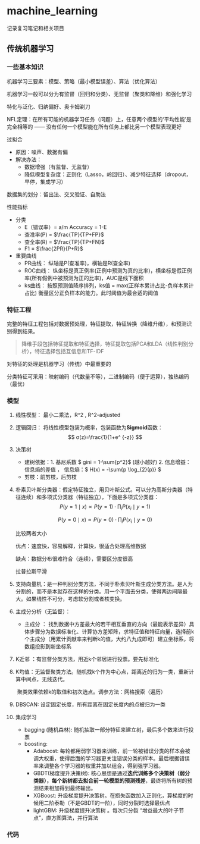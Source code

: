 # machine_learning
记录复习笔记和相关项目

## 传统机器学习
### 一些基本知识
机器学习三要素：模型、策略（最小模型误差）、算法（优化算法）

机器学习一般可以分为有监督（回归和分类）、无监督（聚类和降维）和强化学习

特化与泛化、归纳偏好、奥卡姆剃刀

NFL定理：在所有可能的机器学习任务（问题）上，任意两个模型的‘平均性能’是完全相等的 —— 没有任何一个模型能在所有任务上都比另一个模型表现更好

过拟合  
* 原因：噪声、数据有偏
* 解决办法：
  * 数据增强（有监督、无监督）
  * 降低模型复杂度：正则化（Lasso，岭回归）、减少特征选择（dropout，早停，集成学习）

数据集的划分：留出法、交叉验证、自助法

性能指标
* 分类
  * E（错误率）= a/m  Accuracy = 1-E
  * 查准率(P) = $\frac{TP}{TP+FP}$
  * 查全率(R) = $\frac{TP}{TP+FN}$
  * F1 = $\frac{2PR}{P+R}$
* 重要曲线
  * PR曲线： 纵轴是P(查准率)，横轴是R(查全率)
  * ROC曲线：    纵坐标是真正例率(正例中预测为真的比率)，横坐标是假正例率(所有假例中被预测为正的比率)，AUC是线下面积
  * ks曲线：    按照预测值降序排列，ks值 = max(正样本累计占比-负样本累计占比)     衡量区分正负样本的能力。此时阈值为最合适的阈值

### 特征工程

完整的特征工程包括对数据预处理，特征提取，特征转换（降维升维），和预测识别得到结果。

> 降维手段包括特征提取和特征选择，特征提取包括PCA和LDA（线性判别分析），特征选择包括互信息和TF-IDF

对特征的处理是机器学习（传统）中最重要的

分类特征可采用：映射编码（代数量不等），二进制编码（便于运算），独热编码（最优）

### 模型

1. 线性模型： 最小二乘法，R^2 , R^2-adjusted

2. 逻辑回归： 将线性模型包装为概率，包装函数为**Sigmoid**函数：
   $$
   σ(z)=\frac{1}{1+e^ {-z}}
   $$

3. 决策树

   - 建树依据：1. 基尼系数 $ gini = 1-\sum{p^2}$ (越小越好)   2.     信息增益：   信息熵的差值  ， 信息熵：$ H(x) = -\sum{p \log_{2}(p)} $ 
   - 剪枝：前剪枝，后剪枝

4. 朴素贝叶斯分类器：假定特征独立，用贝叶斯公式。可以分为高斯分类器（特征连续）和多项式分类器（特征独立），下面是多项式分类器：
   $$
   P(y=1 \mid x) \propto P(y=1) \cdot \prod_{i} P(x_i \mid y=1)
   $$

   $$
   P(y=0 \mid x) \propto P(y=0) \cdot \prod_{i} P(x_i \mid y=0)
   $$

   比较两者大小

   优点：速度快，容易解释，计算快，很适合处理高维数据

   缺点：数据分布很难符合（连续），需要区分度很高

   拉普拉斯平滑

5. 支持向量机：是一种判别分类方法，不同于朴素贝叶斯生成分类方法。是人为分割的，而不是本就存在这样的分类。用一个平面去分类，使得两边间隔最大。如果线性不可分，考虑软分割或者核变换。

6. 主成分分析（无监督）：

   - 主成分 ： 找到数据中方差最大的若干相互垂直的方向（最能表示差异）具体步骤分为数据标准化、计算协方差矩阵，求特征值和特征向量，选择前k个主成分（用累计贡献率来判断k的值，大约八九成即可）建立坐标系，将数组投影到新坐标系

7. K近邻 ：有监督分类方法，用近k个邻居进行投票。要先标准化

8. K均值：无监督聚类方法。随机找k个作为中心点，距离近的归为一类，重新计算中间点，无线迭代。

   ​              聚类效果依赖k的取值和初次选点。调参方法：网格搜索（遍历）

9. DBSCAN: 设定固定长度，所有距离在固定长度内的点被归为一类

10. 集成学习

    - bagging (随机森林): 随机抽取一部分特征来建立树，最后多个数来进行投票
    - boosting:
      - Adaboost: 每轮都用弱学习器来训练，前一轮被错误分类的样本会被调大权重，使得后面的学习器更关注错误分类的样本。最后根据错误率来调整各个学习器的权重并加以组合，得到强学习器。
      - GBDT(梯度提升决策树): 核心思想是通过**迭代训练多个决策树（弱分类器），每个新树都去拟合前一轮模型的预测残差**，最终将所有树的预测结果相加得到最终输出。
      - XGBoost: 升级梯度提升决策树。在损失函数加入正则化，算梯度的时候用二阶泰勒（不是GBDT的一阶），同时分裂时选择最优点
      - lightGBM: 升级梯度提升决策树 。每次只分裂 “增益最大的叶子节点”，直方图算法，并行算法

### 代码











